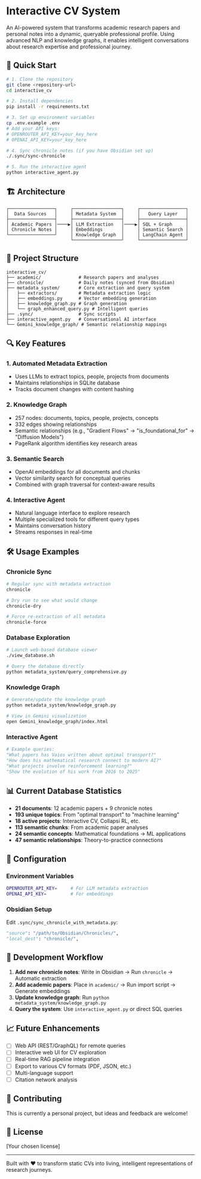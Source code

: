 # Interactive CV System

An AI-powered system that transforms academic research papers and personal notes into a dynamic, queryable professional profile. Using advanced NLP and knowledge graphs, it enables intelligent conversations about research expertise and professional journey.

## 🚀 Quick Start

```bash
# 1. Clone the repository
git clone <repository-url>
cd interactive_cv

# 2. Install dependencies
pip install -r requirements.txt

# 3. Set up environment variables
cp .env.example .env
# Add your API keys:
# OPENROUTER_API_KEY=your_key_here
# OPENAI_API_KEY=your_key_here

# 4. Sync chronicle notes (if you have Obsidian set up)
./.sync/sync-chronicle

# 5. Run the interactive agent
python interactive_agent.py
```

## 🏗️ Architecture

```
┌─────────────────┐     ┌──────────────────┐     ┌─────────────────┐
│  Data Sources   │     │ Metadata System  │     │   Query Layer   │
├─────────────────┤     ├──────────────────┤     ├─────────────────┤
│ Academic Papers │────▶│ LLM Extraction   │────▶│ SQL + Graph     │
│ Chronicle Notes │     │ Embeddings       │     │ Semantic Search │
└─────────────────┘     │ Knowledge Graph  │     │ LangChain Agent │
                        └──────────────────┘     └─────────────────┘
```

## 📁 Project Structure

```
interactive_cv/
├── academic/              # Research papers and analyses
├── chronicle/             # Daily notes (synced from Obsidian)
├── metadata_system/       # Core extraction and query system
│   ├── extractors/        # Metadata extraction logic
│   ├── embeddings.py      # Vector embedding generation
│   ├── knowledge_graph.py # Graph generation
│   └── graph_enhanced_query.py # Intelligent queries
├── .sync/                 # Sync scripts
├── interactive_agent.py   # Conversational AI interface
└── Gemini_knowledge_graph/ # Semantic relationship mappings
```

## 🔍 Key Features

### 1. Automated Metadata Extraction
- Uses LLMs to extract topics, people, projects from documents
- Maintains relationships in SQLite database
- Tracks document changes with content hashing

### 2. Knowledge Graph
- 257 nodes: documents, topics, people, projects, concepts
- 332 edges showing relationships
- Semantic relationships (e.g., "Gradient Flows" → "is_foundational_for" → "Diffusion Models")
- PageRank algorithm identifies key research areas

### 3. Semantic Search
- OpenAI embeddings for all documents and chunks
- Vector similarity search for conceptual queries
- Combined with graph traversal for context-aware results

### 4. Interactive Agent
- Natural language interface to explore research
- Multiple specialized tools for different query types
- Maintains conversation history
- Streams responses in real-time

## 🛠️ Usage Examples

### Chronicle Sync
```bash
# Regular sync with metadata extraction
chronicle

# Dry run to see what would change
chronicle-dry

# Force re-extraction of all metadata
chronicle-force
```

### Database Exploration
```bash
# Launch web-based database viewer
./view_database.sh

# Query the database directly
python metadata_system/query_comprehensive.py
```

### Knowledge Graph
```bash
# Generate/update the knowledge graph
python metadata_system/knowledge_graph.py

# View in Gemini visualization
open Gemini_knowledge_graph/index.html
```

### Interactive Agent
```python
# Example queries:
"What papers has Vaios written about optimal transport?"
"How does his mathematical research connect to modern AI?"
"What projects involve reinforcement learning?"
"Show the evolution of his work from 2016 to 2025"
```

## 📊 Current Database Statistics

- **21 documents**: 12 academic papers + 9 chronicle notes
- **193 unique topics**: From "optimal transport" to "machine learning"
- **18 active projects**: Interactive CV, Collapsi RL, etc.
- **113 semantic chunks**: From academic paper analyses
- **24 semantic concepts**: Mathematical foundations → ML applications
- **47 semantic relationships**: Theory-to-practice connections

## 🔧 Configuration

### Environment Variables
```bash
OPENROUTER_API_KEY=     # For LLM metadata extraction
OPENAI_API_KEY=         # For embeddings
```

### Obsidian Setup
Edit `.sync/sync_chronicle_with_metadata.py`:
```python
"source": "/path/to/Obsidian/Chronicles/",
"local_dest": "chronicle/",
```

## 🚦 Development Workflow

1. **Add new chronicle notes**: Write in Obsidian → Run `chronicle` → Automatic extraction
2. **Add academic papers**: Place in `academic/` → Run import script → Generate embeddings
3. **Update knowledge graph**: Run `python metadata_system/knowledge_graph.py`
4. **Query the system**: Use `interactive_agent.py` or direct SQL queries

## 📈 Future Enhancements

- [ ] Web API (REST/GraphQL) for remote queries
- [ ] Interactive web UI for CV exploration
- [ ] Real-time RAG pipeline integration
- [ ] Export to various CV formats (PDF, JSON, etc.)
- [ ] Multi-language support
- [ ] Citation network analysis

## 🤝 Contributing

This is currently a personal project, but ideas and feedback are welcome!

## 📝 License

[Your chosen license]

---

Built with ❤️ to transform static CVs into living, intelligent representations of research journeys.
